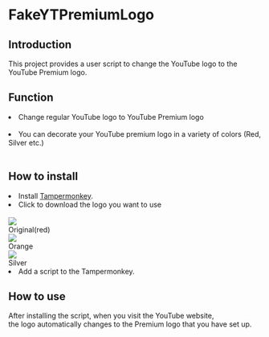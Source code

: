 # FakeYTPremiumLogo

## Introduction
This project provides a user script to change the YouTube logo to the YouTube Premium logo. 

## Function
<li>Change regular YouTube logo to YouTube Premium logo</li><br/>
<li>You can decorate your YouTube premium logo in a variety of colors (Red, Silver etc.)</li><br/>
  
## How to install
<li>Install <a href="https://chrome.google.com/webstore/detail/dhdgffkkebhmkfjojejmpbldmpobfkfo">Tampermonkey</a>.</li>
<li>Click to download the logo you want to use</li><br/>
<img src="https://github.com/diligencefrozen/FakeYTPremiumlogo/blob/main/logo/original.png?raw=true"><br/>Original(red)
<br/><img src="https://github.com/diligencefrozen/FakeYTPremiumlogo/blob/main/logo/orange.png?raw=true"><br/>Orange
<br/><img src="https://github.com/diligencefrozen/FakeYTPremiumlogo/blob/main/logo/silver.png?raw=true"><br/>Silver

<li>Add a script to the Tampermonkey.</li>
  
## How to use
After installing the script, when you visit the YouTube website, <br/>the logo automatically changes to the Premium logo that you have set up.


